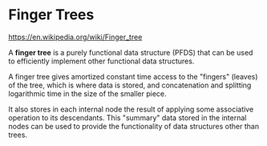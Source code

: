 # Finger Trees

https://en.wikipedia.org/wiki/Finger_tree

A **finger tree** is a purely functional data structure (PFDS) that can be used to efficiently implement other functional data structures.

A finger tree gives amortized constant time access to the "fingers" (leaves) of the tree, which is where data is stored, and concatenation and splitting logarithmic time in the size of the smaller piece.

It also stores in each internal node the result of applying some associative operation to its descendants. This "summary" data stored in the internal nodes can be used to provide the functionality of data structures other than trees.
